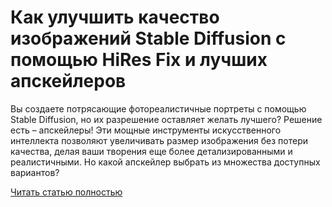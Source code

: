 # Как улучшить качество изображений Stable Diffusion с помощью HiRes Fix и лучших апскейлеров



Вы создаете потрясающие фотореалистичные портреты с помощью Stable Diffusion, но их разрешение оставляет желать лучшего? Решение есть – апскейлеры! Эти мощные инструменты искусственного интеллекта позволяют увеличивать размер изображения без потери качества, делая ваши творения еще более детализированными и реалистичными. Но какой апскейлер выбрать из множества доступных вариантов?

[Читать статью полностью](https://xyberbara.com/web/luchshiye-apskeylery-dlya-hires-fix/)

